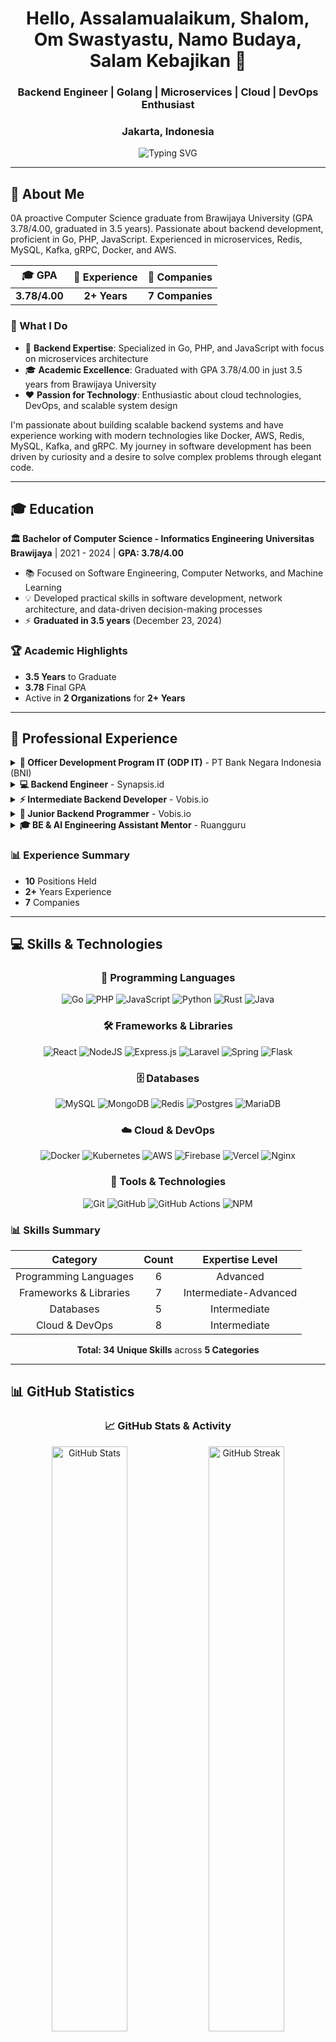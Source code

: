 <div align="center">

# Hello, Assalamualaikum, Shalom, Om Swastyastu, Namo Budaya, Salam Kebajikan 👋

### Backend Engineer | Golang | Microservices | Cloud | DevOps Enthusiast
### Jakarta, Indonesia

<img src="https://readme-typing-svg.herokuapp.com?font=Fira+Code&pause=1000&color=00D9FF&center=true&vCenter=true&width=435&lines=Backend+Engineer+%26+Problem+Solver;Golang+%7C+PHP+%7C+JavaScript;Microservices+Architecture;Cloud+%26+DevOps+Enthusiast" alt="Typing SVG" />

</div>

---

## 💫 About Me

<mcreference link="https://adityaariizkyy.com/" index="0">0</mcreference>A proactive Computer Science graduate from Brawijaya University (GPA 3.78/4.00, graduated in 3.5 years). Passionate about backend development, proficient in Go, PHP, JavaScript. Experienced in microservices, Redis, MySQL, Kafka, gRPC, Docker, and AWS.

<div align="center">

|   🎓 **GPA**   | 💼 **Experience** | 🏢 **Companies** |
| :-----------: | :--------------: | :-------------: |
| **3.78/4.00** |   **2+ Years**   | **7 Companies** |

</div>

### 🚀 What I Do

- 🔧 **Backend Expertise**: Specialized in Go, PHP, and JavaScript with focus on microservices architecture
- 🎓 **Academic Excellence**: Graduated with GPA 3.78/4.00 in just 3.5 years from Brawijaya University
- ❤️ **Passion for Technology**: Enthusiastic about cloud technologies, DevOps, and scalable system design

I'm passionate about building scalable backend systems and have experience working with modern technologies like Docker, AWS, Redis, MySQL, Kafka, and gRPC. My journey in software development has been driven by curiosity and a desire to solve complex problems through elegant code.

---

## 🎓 Education

**🏛️ Bachelor of Computer Science - Informatics Engineering**
**Universitas Brawijaya** | 2021 - 2024 | **GPA: 3.78/4.00**

- 📚 Focused on Software Engineering, Computer Networks, and Machine Learning
- 💡 Developed practical skills in software development, network architecture, and data-driven decision-making processes
- ⚡ **Graduated in 3.5 years** (December 23, 2024)

### 🏆 Academic Highlights
- **3.5 Years** to Graduate
- **3.78** Final GPA
- Active in **2 Organizations** for **2+ Years**

---

## 💼 Professional Experience

<details>
<summary><b>🏦 Officer Development Program IT (ODP IT)</b> - PT Bank Negara Indonesia (BNI)</summary>

**📅 Aug 2025 - Present** | **📍 Jakarta, Indonesia** | **💼 Full-time**

Participating in a comprehensive development program focusing on IT and banking operations.

</details>

<details>
<summary><b>💻 Backend Engineer</b> - Synapsis.id</summary>

**📅 Dec 2024 – Aug 2025** | **📍 Yogyakarta, Indonesia** | **📋 Contract**

Working on backend systems and microservices architecture.

</details>

<details>
<summary><b>⚡ Intermediate Backend Developer</b> - Vobis.io</summary>

**📅 Jul 2024 – Aug 2025** | **📍 Semarang, Indonesia (Remote)** | **💼 Full-time**

Developing and maintaining backend services with focus on scalability and performance.

</details>

<details>
<summary><b>🔧 Junior Backend Programmer</b> - Vobis.io</summary>

**📅 Oct 2023 – Jul 2024** | **📍 Semarang, Indonesia (Remote)** | **💼 Full-time**

Developed backend applications using Go and implemented microservices architecture.

</details>

<details>
<summary><b>🎓 BE & AI Engineering Assistant Mentor</b> - Ruangguru</summary>

**📅 Mar 2024 – Jun 2024** | **📍 Remote** | **⏰ Part-time**

Mentoring students in backend engineering and AI development practices.

</details>

### 📊 Experience Summary
- **10** Positions Held
- **2+** Years Experience
- **7** Companies

---

## 💻 Skills & Technologies

<div align="center">

### 🚀 Programming Languages
![Go](https://img.shields.io/badge/go-%2300ADD8.svg?style=for-the-badge&logo=go&logoColor=white)
![PHP](https://img.shields.io/badge/php-%23777BB4.svg?style=for-the-badge&logo=php&logoColor=white)
![JavaScript](https://img.shields.io/badge/javascript-%23323330.svg?style=for-the-badge&logo=javascript&logoColor=%23F7DF1E)
![Python](https://img.shields.io/badge/python-3670A0?style=for-the-badge&logo=python&logoColor=ffdd54)
![Rust](https://img.shields.io/badge/rust-%23000000.svg?style=for-the-badge&logo=rust&logoColor=white)
![Java](https://img.shields.io/badge/java-%23ED8B00.svg?style=for-the-badge&logo=java&logoColor=white)

### 🛠️ Frameworks & Libraries
![React](https://img.shields.io/badge/react-%2320232a.svg?style=for-the-badge&logo=react&logoColor=%2361DAFB)
![NodeJS](https://img.shields.io/badge/node.js-6DA55F?style=for-the-badge&logo=node.js&logoColor=white)
![Express.js](https://img.shields.io/badge/express.js-%23404d59.svg?style=for-the-badge&logo=express&logoColor=%2361DAFB)
![Laravel](https://img.shields.io/badge/laravel-%23FF2D20.svg?style=for-the-badge&logo=laravel&logoColor=white)
![Spring](https://img.shields.io/badge/spring-%236DB33F.svg?style=for-the-badge&logo=spring&logoColor=white)
![Flask](https://img.shields.io/badge/flask-%23000.svg?style=for-the-badge&logo=flask&logoColor=white)

### 🗄️ Databases
![MySQL](https://img.shields.io/badge/mysql-%2300f.svg?style=for-the-badge&logo=mysql&logoColor=white)
![MongoDB](https://img.shields.io/badge/MongoDB-%234ea94b.svg?style=for-the-badge&logo=mongodb&logoColor=white)
![Redis](https://img.shields.io/badge/redis-%23DD0031.svg?style=for-the-badge&logo=redis&logoColor=white)
![Postgres](https://img.shields.io/badge/postgres-%23316192.svg?style=for-the-badge&logo=postgresql&logoColor=white)
![MariaDB](https://img.shields.io/badge/MariaDB-003545?style=for-the-badge&logo=mariadb&logoColor=white)

### ☁️ Cloud & DevOps
![Docker](https://img.shields.io/badge/docker-%230db7ed.svg?style=for-the-badge&logo=docker&logoColor=white)
![Kubernetes](https://img.shields.io/badge/kubernetes-%23326ce5.svg?style=for-the-badge&logo=kubernetes&logoColor=white)
![AWS](https://img.shields.io/badge/AWS-%23FF9900.svg?style=for-the-badge&logo=amazon-aws&logoColor=white)
![Firebase](https://img.shields.io/badge/firebase-%23039BE5.svg?style=for-the-badge&logo=firebase)
![Vercel](https://img.shields.io/badge/vercel-%23000000.svg?style=for-the-badge&logo=vercel&logoColor=white)
![Nginx](https://img.shields.io/badge/nginx-%23009639.svg?style=for-the-badge&logo=nginx&logoColor=white)

### 🔧 Tools & Technologies
![Git](https://img.shields.io/badge/git-%23F05033.svg?style=for-the-badge&logo=git&logoColor=white)
![GitHub](https://img.shields.io/badge/github-%23121011.svg?style=for-the-badge&logo=github&logoColor=white)
![GitHub Actions](https://img.shields.io/badge/github%20actions-%232671E5.svg?style=for-the-badge&logo=githubactions&logoColor=white)
![NPM](https://img.shields.io/badge/NPM-%23000000.svg?style=for-the-badge&logo=npm&logoColor=white)

</div>

### 📊 Skills Summary
<div align="center">

|      **Category**      | **Count** |  **Expertise Level**  |
| :--------------------: | :-------: | :-------------------: |
| Programming Languages  |     6     |       Advanced        |
| Frameworks & Libraries |     7     | Intermediate-Advanced |
|       Databases        |     5     |     Intermediate      |
|     Cloud & DevOps     |     8     |     Intermediate      |

**Total: 34 Unique Skills** across **5 Categories**

</div>

---

## 📊 GitHub Statistics

<div align="center">

### 📈 GitHub Stats & Activity

<img width="49%" src="https://github-readme-stats.vercel.app/api?username=adityarizkyramadhan&show_icons=true&theme=tokyonight&hide_border=true&count_private=true" alt="GitHub Stats" />
<img width="49%" src="https://github-readme-streak-stats.herokuapp.com/?user=adityarizkyramadhan&theme=tokyonight&hide_border=true" alt="GitHub Streak" />

### 💻 Most Used Languages
<img width="60%" src="https://github-readme-stats.vercel.app/api/top-langs/?username=adityarizkyramadhan&layout=compact&theme=tokyonight&hide_border=true&langs_count=10" alt="Top Languages" />

### 📊 Detailed GitHub Activity
<img width="100%" src="https://github-profile-summary-cards.vercel.app/api/cards/profile-details?username=adityarizkyramadhan&theme=tokyonight" alt="Profile Details" />

### ⏰ Coding Activity
<img width="49%" src="https://github-profile-summary-cards.vercel.app/api/cards/most-commit-language?username=adityarizkyramadhan&theme=tokyonight" alt="Most Commit Language" />
<img width="49%" src="https://github-profile-summary-cards.vercel.app/api/cards/productive-time?username=adityarizkyramadhan&theme=tokyonight&utcOffset=7" alt="Productive Time" />

### 🏆 GitHub Achievements
<img width="100%" src="https://github-profile-trophy.vercel.app/?username=adityarizkyramadhan&theme=tokyonight&no-frame=true&no-bg=false&margin-w=4&row=2&column=4" alt="GitHub Trophies" />

### 📊 Contribution Graph
<img width="100%" src="https://github-readme-activity-graph.vercel.app/graph?username=adityarizkyramadhan&theme=tokyo-night&hide_border=true&area=true" alt="Contribution Graph" />

</div>

---

## 🚀 Featured Projects

<div align="center">

### 🔗 URL Shortener Service
**Free link shortener without ads**

[![Readme Card](https://github-readme-stats.vercel.app/api/pin/?username=adityarizkyramadhan&repo=shortener&theme=tokyonight&hide_border=true)](https://github.com/adityarizkyramadhan/shortener)

**Technologies Used:**
![Go](https://img.shields.io/badge/Go-00ADD8?style=flat-square&logo=go&logoColor=white)
![JavaScript](https://img.shields.io/badge/JavaScript-F7DF1E?style=flat-square&logo=javascript&logoColor=black)
![MySQL](https://img.shields.io/badge/MySQL-4479A1?style=flat-square&logo=mysql&logoColor=white)
![Docker](https://img.shields.io/badge/Docker-2496ED?style=flat-square&logo=docker&logoColor=white)
![React](https://img.shields.io/badge/React-61DAFB?style=flat-square&logo=react&logoColor=black)

</div>

---

## 📬 Contact & Social Media

<div align="center">

### 🤝 Let's Connect!

**I'm always open to discussing new opportunities and interesting projects. Let's build something amazing together!**

[![Email](https://img.shields.io/badge/Email-D14836?style=for-the-badge&logo=gmail&logoColor=white)](mailto:adityarizky1020@gmail.com)
[![LinkedIn](https://img.shields.io/badge/LinkedIn-%230077B5.svg?style=for-the-badge&logo=linkedin&logoColor=white)](https://linkedin.com/in/adityaariizkyy)
[![GitHub](https://img.shields.io/badge/GitHub-%23121011.svg?style=for-the-badge&logo=github&logoColor=white)](https://github.com/adityarizkyramadhan)

### 🌐 Social Media
# 📊 GitHub Stats:
![](https://github-readme-stats.vercel.app/api?username=adityarizkyramadhan&show_icons=true&locale=en)<br/>
![](https://github-profile-summary-cards.vercel.app/api/cards/profile-details?username=adityarizkyramadhan&theme=dark)<br/>
![](https://github-readme-streak-stats.herokuapp.com/?user=adityarizkyramadhan&theme=dark&hide_border=false)<br/>
![](https://github-readme-stats.vercel.app/api/top-langs/?username=adityarizkyramadhan&langs_count=10&layout=compact)<br/>
![](https://github-profile-summary-cards.vercel.app/api/cards/productive-time?username=adityarizkyramadhan&theme=dark&utcOffset=7)
![]("https://wakatime.com/share/@018e4ca0-f008-400e-b508-7dd7a2c2fda9/1ece550d-4985-4075-92d1-747f249b4c90.svg")
## 🏆 GitHub Trophies
![](https://github-profile-trophy.vercel.app/?username=adityarizkyramadhan&theme=radical&no-frame=false&no-bg=true&margin-w=4)
